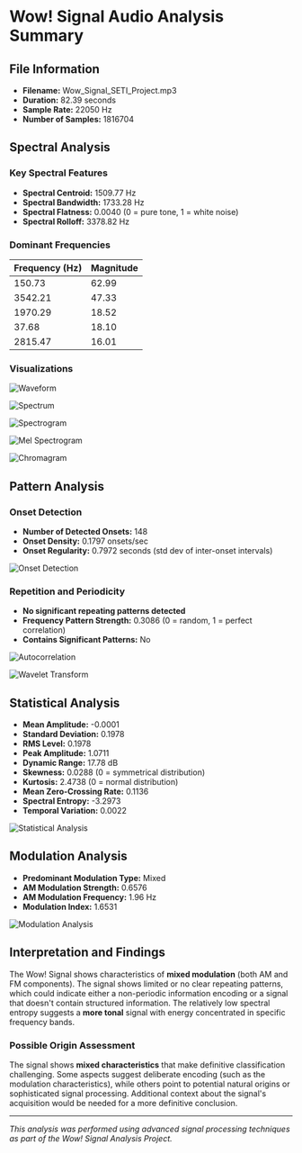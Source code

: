 # Wow! Signal Audio Analysis Summary

## File Information

- **Filename:** Wow_Signal_SETI_Project.mp3
- **Duration:** 82.39 seconds
- **Sample Rate:** 22050 Hz
- **Number of Samples:** 1816704

## Spectral Analysis

### Key Spectral Features

- **Spectral Centroid:** 1509.77 Hz
- **Spectral Bandwidth:** 1733.28 Hz
- **Spectral Flatness:** 0.0040 (0 = pure tone, 1 = white noise)
- **Spectral Rolloff:** 3378.82 Hz

### Dominant Frequencies

| Frequency (Hz) | Magnitude |
|---------------|----------|
| 150.73 | 62.99 |
| 3542.21 | 47.33 |
| 1970.29 | 18.52 |
| 37.68 | 18.10 |
| 2815.47 | 16.01 |

### Visualizations

![Waveform](wow_signal_waveform.png)

![Spectrum](wow_signal_spectrum.png)

![Spectrogram](wow_signal_spectrogram.png)

![Mel Spectrogram](wow_signal_mel_spectrogram.png)

![Chromagram](wow_signal_chromagram.png)

## Pattern Analysis

### Onset Detection

- **Number of Detected Onsets:** 148
- **Onset Density:** 0.1797 onsets/sec
- **Onset Regularity:** 0.7972 seconds (std dev of inter-onset intervals)

![Onset Detection](wow_signal_onsets.png)

### Repetition and Periodicity

- **No significant repeating patterns detected**
- **Frequency Pattern Strength:** 0.3086 (0 = random, 1 = perfect correlation)
- **Contains Significant Patterns:** No

![Autocorrelation](wow_signal_autocorrelation.png)

![Wavelet Transform](wow_signal_wavelet.png)

## Statistical Analysis

- **Mean Amplitude:** -0.0001
- **Standard Deviation:** 0.1978
- **RMS Level:** 0.1978
- **Peak Amplitude:** 1.0711
- **Dynamic Range:** 17.78 dB
- **Skewness:** 0.0288 (0 = symmetrical distribution)
- **Kurtosis:** 2.4738 (0 = normal distribution)
- **Mean Zero-Crossing Rate:** 0.1136
- **Spectral Entropy:** -3.2973
- **Temporal Variation:** 0.0022

![Statistical Analysis](wow_signal_statistics.png)

## Modulation Analysis

- **Predominant Modulation Type:** Mixed
- **AM Modulation Strength:** 0.6576
- **AM Modulation Frequency:** 1.96 Hz
- **Modulation Index:** 1.6531

![Modulation Analysis](wow_signal_modulation.png)

## Interpretation and Findings

The Wow! Signal shows characteristics of **mixed modulation** (both AM and FM components). The signal shows limited or no clear repeating patterns, which could indicate either a non-periodic information encoding or a signal that doesn't contain structured information. The relatively low spectral entropy suggests a **more tonal** signal with energy concentrated in specific frequency bands. 

### Possible Origin Assessment

The signal shows **mixed characteristics** that make definitive classification challenging. Some aspects suggest deliberate encoding (such as the modulation characteristics), while others point to potential natural origins or sophisticated signal processing. Additional context about the signal's acquisition would be needed for a more definitive conclusion.

---

*This analysis was performed using advanced signal processing techniques as part of the Wow! Signal Analysis Project.*
